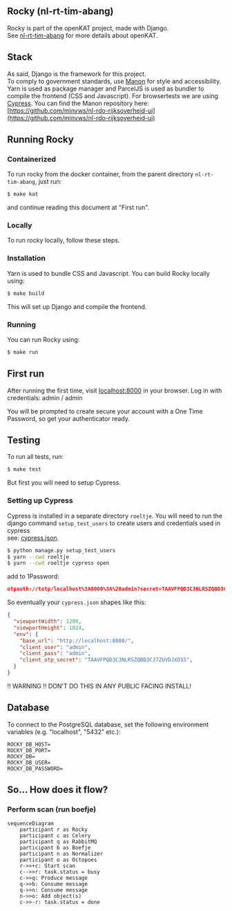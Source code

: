 ## Rocky (nl-rt-tim-abang)

Rocky is part of the openKAT project, made with Django.  
See [nl-rt-tim-abang](https://github.com/minvws/nl-rt-tim-abang) for more details about openKAT.

## Stack
As said, Django is the framework for this project.  
To comply to government standards, use [Manon](https://github.com/minvws/nl-rdo-rijksoverheid-ui) for style and accessibility.  
Yarn is used as package manager and ParcelJS is used as bundler to compile the frontend (CSS and Javascript). 
For browsertests we are using [Cypress](https://www.cypress.io/).
You can find the Manon repository here: [https://github.com/minvws/nl-rdo-rijksoverheid-ui](https://github.com/minvws/nl-rdo-rijksoverheid-ui)


## Running Rocky

### Containerized
To run rocky from the docker container, from the parent directory `nl-rt-tim-abang`, just run:
```bash
$ make kat
```
and continue reading this document at "First run".

### Locally
To run rocky locally, follow these steps.

### Installation
Yarn is used to bundle CSS and Javascript.
You can build Rocky locally using:
```bash
$ make build
```
This will set up Django and compile the frontend.

### Running
You can run Rocky using:
```bash
$ make run
```

## First run
After running the first time, visit [localhost:8000](http://localhost:8000) in your browser.
Log in with credentials: admin / admin

You will be prompted to create secure your account with a One Time Password, so get your authenticator ready.

## Testing
To run all tests, run:
```bash
$ make test
```

But first you will need to setup Cypress.

### Setting up Cypress
Cypress is installed in a separate directory `roeltje`.
You will need to run the django command `setup_test_users` to create users and credentials used in cypress  
see: [cypress.json](https://github.com/minvws/nl-rt-tim-abang-rocky/blob/develop/roeltje/cypress.json).
```bash
$ python manage.py setup_test_users
$ yarn --cwd roeltje
$ yarn --cwd roeltje cypress open
```

add to 1Password:
```json
otpauth://totp/localhost%3A8000%3A%20admin?secret=TAAVFPQD3C3NLRSZQBD3CJ7ZUVDJXDS5&digits=6&issuer=localhost%3A8000
```

So eventually your `cypress.json` shapes like this:
```json
{
  "viewportWidth": 1280,
  "viewportHeight": 1024,
  "env": {
    "base_url": "http://localhost:8000/",
    "client_user": "admin",
    "client_pass": "admin",
    "client_otp_secret": "TAAVFPQD3C3NLRSZQBD3CJ7ZUVDJXDS5",
  }
}
```

!! WARNING !! DON'T DO THIS IN ANY PUBLIC FACING INSTALL!


## Database
To connect to the PostgreSQL database, set the following environment variables (e.g. "localhost", "5432" etc.):
```
ROCKY_DB_HOST=
ROCKY_DB_PORT=
ROCKY_DB=
ROCKY_DB_USER=
ROCKY_DB_PASSWORD=
```

## So... How does it flow?

### Perform scan (run boefje)
```mermaid
sequenceDiagram
    participant r as Rocky
    participant c as Celery
    participant q as RabbitMQ
    participant b as Boefje
    participant n as Normalizer
    participant o as Octopoes
    r->>+c: Start scan
    c-->>r: task.status = busy
    c->>q: Produce message
    q->>b: Consume message
    q->>n: Consume message
    n->>o: Add object(s)
    c->>-r: task.status = done
```
